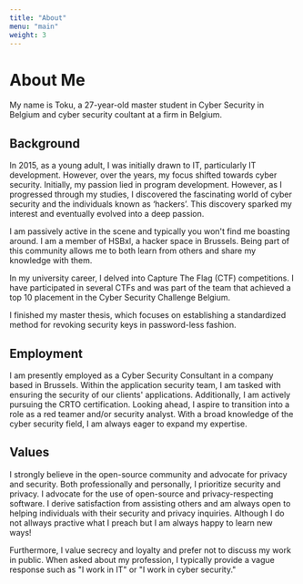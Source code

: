 ```yaml
---
title: "About"
menu: "main"
weight: 3
---
```


# About Me

My name is Toku, a 27-year-old master student in Cyber Security in Belgium and cyber security coultant at a firm in Belgium.

## Background

In 2015, as a young adult, I was initially drawn to IT, particularly IT development. However, over the years, my focus shifted towards cyber security. Initially, my passion lied in program development. However, as I progressed through my studies, I discovered the fascinating world of cyber security and the individuals known as ‘hackers’. This discovery sparked my interest and eventually evolved into a deep passion.

I am passively active in the scene and typically you won't find me boasting around. I am a member of HSBxl, a hacker space in Brussels. Being part of this community allows me to both learn from others and share my knowledge with them.

In my university career, I delved into Capture The Flag (CTF) competitions. I have participated in several CTFs and was part of the team that achieved a top 10 placement in the Cyber Security Challenge Belgium.

I finished my master thesis, which focuses on establishing a standardized method for revoking security keys in password-less fashion.

## Employment

I am presently employed as a Cyber Security Consultant in a company based in Brussels. Within the application security team, I am tasked with ensuring the security of our clients' applications. Additionally, I am actively pursuing the CRTO certification. Looking ahead, I aspire to transition into a role as a red teamer and/or security analyst. With a broad knowledge of the cyber security field, I am always eager to expand my expertise.

## Values

I strongly believe in the open-source community and advocate for privacy and security. Both professionally and personally, I prioritize security and privacy. I advocate for the use of open-source and privacy-respecting software. I derive satisfaction from assisting others and am always open to helping individuals with their security and privacy inquiries. Although I do not allways practive what I preach but I am always happy to learn new ways!

Furthermore, I value secrecy and loyalty and prefer not to discuss my work in public. When asked about my profession, I typically provide a vague response such as "I work in IT" or "I work in cyber security."
